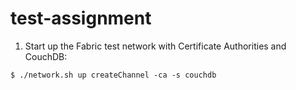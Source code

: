 # test-assignment
1. Start up the Fabric test network with Certificate Authorities and CouchDB:
```
$ ./network.sh up createChannel -ca -s couchdb 
```
